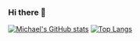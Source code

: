 ### Hi there 👋

[![Michael's GitHub stats](https://github-readme-stats.vercel.app/api?username=michaelchen27&show_icons=true&theme=dracula)](https://github.com/michaelchen27/github-readme-stats)
[![Top Langs](https://github-readme-stats.vercel.app/api/top-langs/?username=michaelchen27&layout=compact&theme=dracula)](https://github.com/michaelchen27/github-readme-stats)

